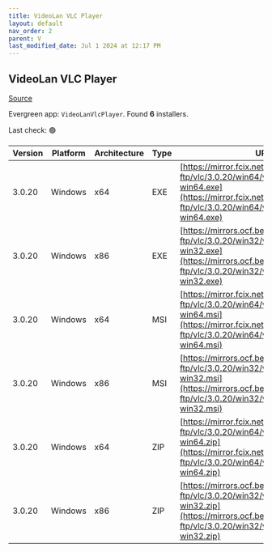 ```yaml
---
title: VideoLan VLC Player 
layout: default
nav_order: 2
parent: V
last_modified_date: Jul 1 2024 at 12:17 PM
---
```


## VideoLan VLC Player 

[Source](https://www.videolan.org/vlc/)

Evergreen app: `VideoLanVlcPlayer`. Found **6** installers.

Last check: 🟢

| Version | Platform | Architecture | Type | URI                                                                                                                                                                        |
| ------- | -------- | ------------ | ---- | -------------------------------------------------------------------------------------------------------------------------------------------------------------------------- |
| 3.0.20  | Windows  | x64          | EXE  | [https://mirror.fcix.net/videolan-ftp/vlc/3.0.20/win64/vlc-3.0.20-win64.exe](https://mirror.fcix.net/videolan-ftp/vlc/3.0.20/win64/vlc-3.0.20-win64.exe)                   |
| 3.0.20  | Windows  | x86          | EXE  | [https://mirrors.ocf.berkeley.edu/videolan-ftp/vlc/3.0.20/win32/vlc-3.0.20-win32.exe](https://mirrors.ocf.berkeley.edu/videolan-ftp/vlc/3.0.20/win32/vlc-3.0.20-win32.exe) |
| 3.0.20  | Windows  | x64          | MSI  | [https://mirror.fcix.net/videolan-ftp/vlc/3.0.20/win64/vlc-3.0.20-win64.msi](https://mirror.fcix.net/videolan-ftp/vlc/3.0.20/win64/vlc-3.0.20-win64.msi)                   |
| 3.0.20  | Windows  | x86          | MSI  | [https://mirrors.ocf.berkeley.edu/videolan-ftp/vlc/3.0.20/win32/vlc-3.0.20-win32.msi](https://mirrors.ocf.berkeley.edu/videolan-ftp/vlc/3.0.20/win32/vlc-3.0.20-win32.msi) |
| 3.0.20  | Windows  | x64          | ZIP  | [https://mirror.fcix.net/videolan-ftp/vlc/3.0.20/win64/vlc-3.0.20-win64.zip](https://mirror.fcix.net/videolan-ftp/vlc/3.0.20/win64/vlc-3.0.20-win64.zip)                   |
| 3.0.20  | Windows  | x86          | ZIP  | [https://mirrors.ocf.berkeley.edu/videolan-ftp/vlc/3.0.20/win32/vlc-3.0.20-win32.zip](https://mirrors.ocf.berkeley.edu/videolan-ftp/vlc/3.0.20/win32/vlc-3.0.20-win32.zip) |
